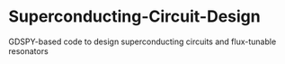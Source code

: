 # Superconducting-Circuit-Design
GDSPY-based code to design superconducting circuits and flux-tunable resonators
